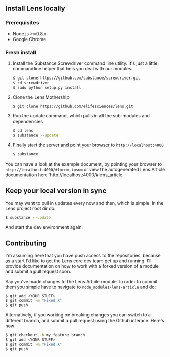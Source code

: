 ## Install Lens locally

### Prerequisites

- Node.js >=0.8.x
- Google Chrome

### Fresh install

1. Install the Substance Screwdriver command line utility. It's just a little commandline helper that hels you deal with our modules.

   ```bash
   $ git clone https://github.com/substance/screwdriver.git
   $ cd screwdriver
   $ sudo python setup.py install
   ```

2. Clone the Lens Mothership

   ```bash
   $ git clone https://github.com/elifesciences/lens.git
   ```
  
3. Run the update command, which pulls in all the sub-modules and dependencies

   ```bash
   $ cd lens
   $ substance --update
   ```
  
4. Finally start the server and point your browser to `http://localhost:4000`

   ```bash
   $ substance
   ```

You can have a look at the example document, by pointing your browser to `http://localhost:4000/#lorem_ipsum` or view the autogenerated Lens.Article documentation here `http://localhost:4000/#lens_article.
   
   
## Keep your local version in sync

You may want to pull in updates every now and then, which is simple. In the Lens project root dir do:

   ```bash
   $ substance --update
   ```
   
And start the dev environment again.

## Contributing

I'm assuming here that you have push access to the repositories, because as a start I'd like to get the Lens core dev team get up and running. I'll provide documentation on how to work with a forked version of a module and submit a pull request soon.


Say you've made changes to the Lens.Artcile module. In order to commit them you simple have to navigate to `node_modules/lens-article` and do:

   ```bash
   $ git add <YOUR STUFF>
   $ git commit -m "Fixed X"
   $ git push
   ```
   
Alternatively, if you working on breaking changes you can switch to a different branch, and submit a pull request using the Github interace. Here's how

   ```bash
   $ git checkout -b my_feature_branch
   $ git add <YOUR STUFF>
   $ git commit -m "Fixed X"
   $ git push
   ```
